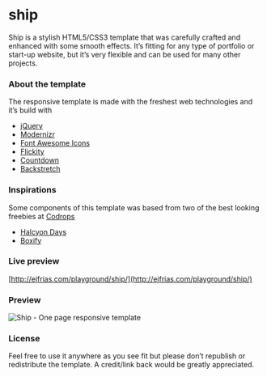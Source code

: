 # ship
Ship is a stylish HTML5/CSS3 template that was carefully crafted and enhanced with some smooth effects. It’s fitting for any type of portfolio or start-up website, but it’s very flexible and can be used for many other projects.

### About the template
The responsive template is made with the freshest web technologies and it’s build with

- [jQuery](https://jquery.com/)
- [Modernizr](https://modernizr.com/)
- [Font Awesome Icons](http://fortawesome.github.io/Font-Awesome/)
- [Flickity](http://flickity.metafizzy.co/)
- [Countdown](http://github.com/rendro/countdown/)
- [Backstretch](http://srobbin.com/jquery-plugins/backstretch/)

### Inspirations
Some components of this template was based from two of the best looking freebies at [Codrops](http://tympanus.net/codrops)

- [Halcyon Days](http://tympanus.net/codrops/2014/07/14/freebie-halcyon-days-one-page-website-template/)
- [Boxify](http://tympanus.net/codrops/2015/01/27/freebie-boxify-one-page-website-template/)

### Live preview
[http://ejfrias.com/playground/ship/](http://ejfrias.com/playground/ship/)

### Preview
![Ship - One page responsive template](http://ejfrias.com/playground/ship/images/preview.png "Ship - One page responsive template")

### License
Feel free to use it anywhere as you see fit but please don’t republish or redistribute the template. A credit/link back would be greatly appreciated.